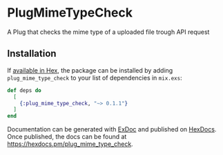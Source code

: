 # PlugMimeTypeCheck

A Plug that checks the mime type of a uploaded file trough API request

## Installation

If [available in Hex](https://hex.pm/docs/publish), the package can be installed
by adding `plug_mime_type_check` to your list of dependencies in `mix.exs`:

```elixir
def deps do
  [
    {:plug_mime_type_check, "~> 0.1.1"}
  ]
end
```

Documentation can be generated with [ExDoc](https://github.com/elixir-lang/ex_doc)
and published on [HexDocs](https://hexdocs.pm). Once published, the docs can
be found at <https://hexdocs.pm/plug_mime_type_check>.
